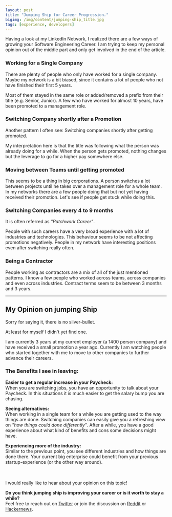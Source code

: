 ```yaml
---
layout: post
title: "Jumping Ship for Career Progression."
bigimg: /img/content/jumping-ship_title.jpg
tags: [experience, developers]
---
```

Having a look at my LinkedIn Network, I realized there are a few ways of growing your Software Engineering Career. I am trying to keep my personal opinion out of the middle part and only get involved in the end of the article.

### Working for a Single Company

There are plenty of people who only have worked for a single company. Maybe my network is a bit biased, since it contains a lot of people who not have finished their first 5 years.

Most of them stayed in the same role or added/removed a prefix from their title (e.g. Senior, Junior). A few who have worked for almost 10 years, have been promoted to a management role.

### Switching Company shortly after a Promotion

Another pattern I often see: Switching companies shortly after getting promoted.

My interpretation here is that the title was following what the person was already doing for a while.
When the person gets promoted, nothing changes but the leverage to go for a higher pay somewhere else.

### Moving between Teams until getting promoted

This seems to be a thing in big corporations. A person switches a lot between projects until he takes over a management role for a whole team.
In my networks there are a few people doing that but not yet having received their promotion. Let's see if people get stuck while doing this.

### Switching Companies every 4 to 9 months

It is often referred as *"Patchwork Career"*.

People with such careers have a very broad experience with a lot of industries and technologies.
This behaviour seems to be not affecting promotions negatively. People in my network have interesting positions even after switching really often.

### Being a Contractor

People working as contractors are a mix of all of the just mentioned patterns.
I know a few people who worked across teams, across companies and even across industries.
Contract terms seem to be between 3 months and 3 years.

___

## My Opinion on jumping Ship

Sorry for saying it, there is no silver-bullet.

At least for myself I didn't yet find one.

I am currently 3 years at my current employer (a 1400 person company) and have received a small promotion a year ago. Currently I am watching people who started together with me to move to other companies to further advance their careers.

### The Benefits I see in leaving:

**Easier to get a regular increase in your Paycheck:**<br>
  When you are switching jobs, you have an opportunity to talk about your Paycheck. In this situations it is much easier to get the salary bump you are chasing.

**Seeing alternatives:**<br>
  When working in a single team for a while you are getting used to the way things are done. Switching companies can easily give you a refreshing view on *"how things could done differently"*. After a while, you have a good experience about what kind of benefits and cons some decisions might have.

**Experiencing more of the industry:**<br>
  Similar to the previous point, you see different industries and how things are done there. Your current big enterprise could benefit from your previous startup-experience (or the other way around).

<br><br>
I would really like to hear about your opinion on this topic!

**Do you think jumping ship is improving your career or is it worth to stay a while?**<br>
Feel free to reach out on [Twitter](https://twitter.com) or join the discussion on [Reddit](https://www.reddit.com/r/programming/comments/c8uc0m/jumping_ship_for_career_progression/) or [Hackernews](https://news.ycombinator.com/item?id=20349340).